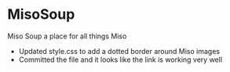 # MisoSoup
Miso Soup a place for all things Miso
 - Updated style.css to add a dotted border around Miso images
 - Committed the file and it looks like the link is working very well 
